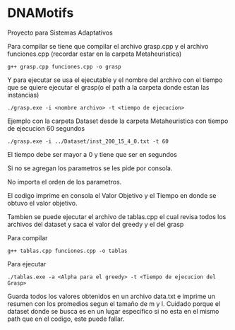 # DNAMotifs

Proyecto para Sistemas Adaptativos


Para compilar se tiene que compilar el archivo grasp.cpp y el archivo funciones.cpp (recordar estar en la carpeta Metaheuristica)

    g++ grasp.cpp funciones.cpp -o grasp

Y para ejecutar se usa el ejecutable y el nombre del archivo con el tiempo que se quiere ejecutar el grasp(o el path a la carpeta donde estan las instancias)

    ./grasp.exe -i <nombre archivo> -t <tiempo de ejecucion>

Ejemplo con la carpeta Dataset desde la carpeta Metaheuristica con tiempo de ejecucion 60 segundos

    ./grasp.exe -i ../Dataset/inst_200_15_4_0.txt -t 60

El tiempo debe ser mayor a 0 y tiene que ser en segundos

Si no se agregan los parametros se les pide por consola.

No importa el orden de los parametros.

El codigo imprime en consola el Valor Objetivo y el Tiempo en donde se obtuvo el valor objetivo.


Tambien se puede ejecutar el archivo de tablas.cpp el cual revisa todos los archivos del dataset y saca el valor del greedy y el del grasp

Para compilar

    g++ tablas.cpp funciones.cpp -o tablas

Para ejecutar

    ./tablas.exe -a <Alpha para el greedy> -t <Tiempo de ejecucion del Grasp>

Guarda todos los valores obtenidos en un archivo data.txt e imprime un resumen con los promedios segun el tamaño de m y l. Cuidado porque el dataset donde se busca es en un lugar especifico si no esta en el mismo path que en el codigo, este puede fallar.